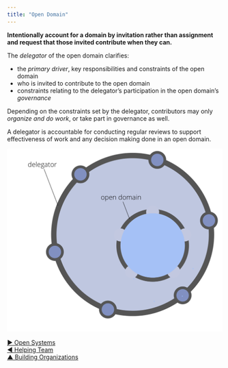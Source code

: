 ```yaml
---
title: "Open Domain"
---
```




**Intentionally account for a domain by invitation rather than assignment and request that those invited contribute when they can.**

The <dfn data-info="Delegator: An individual or group delegating a domain to other(s) to be accountable for.">delegator</dfn> of the open domain clarifies:
 
- the <dfn data-info="Primary Driver: The primary driver for a domain is the main driver that people who account for that domain respond to.">primary driver</dfn>, key responsibilities and constraints of the open domain
- who is invited to contribute to the open domain
- constraints relating to the delegator’s participation in the open domain’s <dfn data-info="Governance: The act of setting objectives, and making and evolving decisions that guide people towards achieving them.">governance</dfn>

Depending on the constraints set by the delegator, contributors may only <dfn data-info="Operations: Doing the work and organizing day to day activities within the constraints defined through governance.">organize and do work</dfn>, or take part in governance as well.

A delegator is accountable for conducting regular reviews to support effectiveness of work and any decision making done in an open domain. 

![Open Domain](img/structural-patterns/open-domain.png)


[&#9654; Open Systems](open-systems.html)<br/>[&#9664; Helping Team](helping-team.html)<br/>[&#9650; Building Organizations](building-organizations.html)

